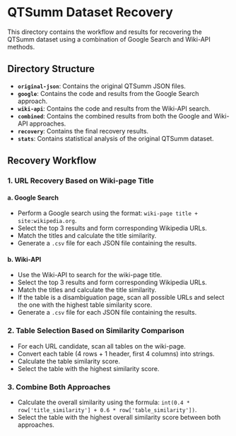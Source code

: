 # QTSumm Dataset Recovery

This directory contains the workflow and results for recovering the QTSumm dataset using a combination of Google Search and Wiki-API methods.

## Directory Structure

- **`original-json`**: Contains the original QTSumm JSON files.
- **`google`**: Contains the code and results from the Google Search approach.
- **`wiki-api`**: Contains the code and results from the Wiki-API search.
- **`combined`**: Contains the combined results from both the Google and Wiki-API approaches.
- **`recovery`**: Contains the final recovery results.
- **`stats`**: Contains statistical analysis of the original QTSumm dataset.

## Recovery Workflow

### 1. URL Recovery Based on Wiki-page Title

#### a. Google Search
- Perform a Google search using the format: `wiki-page title + site:wikipedia.org`.
- Select the top 3 results and form corresponding Wikipedia URLs.
- Match the titles and calculate the title similarity.
- Generate a `.csv` file for each JSON file containing the results.

#### b. Wiki-API
- Use the Wiki-API to search for the wiki-page title.
- Select the top 3 results and form corresponding Wikipedia URLs.
- Match the titles and calculate the title similarity.
- If the table is a disambiguation page, scan all possible URLs and select the one with the highest table similarity score.
- Generate a `.csv` file for each JSON file containing the results.

### 2. Table Selection Based on Similarity Comparison
- For each URL candidate, scan all tables on the wiki-page.
- Convert each table (4 rows + 1 header, first 4 columns) into strings.
- Calculate the table similarity score.
- Select the table with the highest similarity score.

### 3. Combine Both Approaches
- Calculate the overall similarity using the formula: `int(0.4 * row['title_similarity'] + 0.6 * row['table_similarity'])`.
- Select the table with the highest overall similarity score between both approaches.

